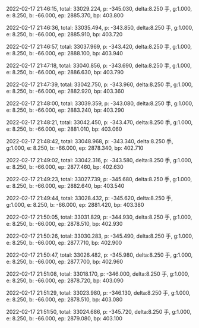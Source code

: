 2022-02-17 21:46:15, total: 33029.224, p: -345.030, delta:8.250 手, g:1.000, e: 8.250, b: -66.000, ep: 2885.370, bp: 403.800

2022-02-17 21:46:36, total: 33035.494, p: -343.850, delta:8.250 手, g:1.000, e: 8.250, b: -66.000, ep: 2885.910, bp: 403.720

2022-02-17 21:46:57, total: 33037.969, p: -343.420, delta:8.250 手, g:1.000, e: 8.250, b: -66.000, ep: 2888.100, bp: 403.940

2022-02-17 21:47:18, total: 33040.856, p: -343.690, delta:8.250 手, g:1.000, e: 8.250, b: -66.000, ep: 2886.630, bp: 403.790

2022-02-17 21:47:39, total: 33042.750, p: -343.960, delta:8.250 手, g:1.000, e: 8.250, b: -66.000, ep: 2882.920, bp: 403.360

2022-02-17 21:48:00, total: 33039.359, p: -343.080, delta:8.250 手, g:1.000, e: 8.250, b: -66.000, ep: 2883.240, bp: 403.290

2022-02-17 21:48:21, total: 33042.450, p: -343.470, delta:8.250 手, g:1.000, e: 8.250, b: -66.000, ep: 2881.010, bp: 403.060

2022-02-17 21:48:42, total: 33048.968, p: -343.340, delta:8.250 手, g:1.000, e: 8.250, b: -66.000, ep: 2878.340, bp: 402.710

2022-02-17 21:49:02, total: 33042.316, p: -343.580, delta:8.250 手, g:1.000, e: 8.250, b: -66.000, ep: 2877.460, bp: 402.630

2022-02-17 21:49:23, total: 33027.739, p: -345.680, delta:8.250 手, g:1.000, e: 8.250, b: -66.000, ep: 2882.640, bp: 403.540

2022-02-17 21:49:44, total: 33028.432, p: -345.620, delta:8.250 手, g:1.000, e: 8.250, b: -66.000, ep: 2881.420, bp: 403.380

2022-02-17 21:50:05, total: 33031.829, p: -344.930, delta:8.250 手, g:1.000, e: 8.250, b: -66.000, ep: 2878.510, bp: 402.930

2022-02-17 21:50:26, total: 33030.283, p: -345.490, delta:8.250 手, g:1.000, e: 8.250, b: -66.000, ep: 2877.710, bp: 402.900

2022-02-17 21:50:47, total: 33026.482, p: -345.980, delta:8.250 手, g:1.000, e: 8.250, b: -66.000, ep: 2877.700, bp: 402.960

2022-02-17 21:51:08, total: 33018.170, p: -346.000, delta:8.250 手, g:1.000, e: 8.250, b: -66.000, ep: 2878.720, bp: 403.090

2022-02-17 21:51:29, total: 33023.980, p: -346.130, delta:8.250 手, g:1.000, e: 8.250, b: -66.000, ep: 2878.510, bp: 403.080

2022-02-17 21:51:50, total: 33024.686, p: -345.720, delta:8.250 手, g:1.000, e: 8.250, b: -66.000, ep: 2879.080, bp: 403.100